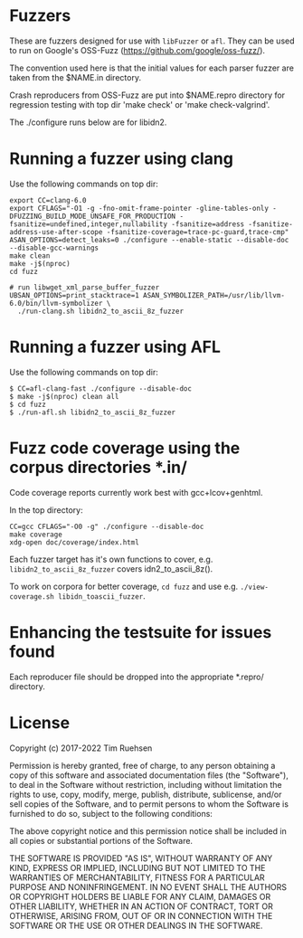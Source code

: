 # Fuzzers

These are fuzzers designed for use with `libFuzzer` or `afl`. They can
be used to run on Google's OSS-Fuzz (https://github.com/google/oss-fuzz/).

The convention used here is that the initial values for each parser fuzzer
are taken from the $NAME.in directory.

Crash reproducers from OSS-Fuzz are put into $NAME.repro directory for
regression testing with top dir 'make check' or 'make check-valgrind'.

The ./configure runs below are for libidn2.


# Running a fuzzer using clang

Use the following commands on top dir:
```
export CC=clang-6.0
export CFLAGS="-O1 -g -fno-omit-frame-pointer -gline-tables-only -DFUZZING_BUILD_MODE_UNSAFE_FOR_PRODUCTION -fsanitize=undefined,integer,nullability -fsanitize=address -fsanitize-address-use-after-scope -fsanitize-coverage=trace-pc-guard,trace-cmp"
ASAN_OPTIONS=detect_leaks=0 ./configure --enable-static --disable-doc --disable-gcc-warnings
make clean
make -j$(nproc)
cd fuzz

# run libwget_xml_parse_buffer_fuzzer
UBSAN_OPTIONS=print_stacktrace=1 ASAN_SYMBOLIZER_PATH=/usr/lib/llvm-6.0/bin/llvm-symbolizer \
  ./run-clang.sh libidn2_to_ascii_8z_fuzzer
```


# Running a fuzzer using AFL

Use the following commands on top dir:

```
$ CC=afl-clang-fast ./configure --disable-doc
$ make -j$(nproc) clean all
$ cd fuzz
$ ./run-afl.sh libidn2_to_ascii_8z_fuzzer
```

# Fuzz code coverage using the corpus directories *.in/

Code coverage reports currently work best with gcc+lcov+genhtml.

In the top directory:
```
CC=gcc CFLAGS="-O0 -g" ./configure --disable-doc
make coverage
xdg-open doc/coverage/index.html
```

Each fuzzer target has it's own functions to cover, e.g.
`libidn2_to_ascii_8z_fuzzer` covers idn2_to_ascii_8z().

To work on corpora for better coverage, `cd fuzz` and use e.g.
`./view-coverage.sh libidn_toascii_fuzzer`.


# Enhancing the testsuite for issues found

Each reproducer file should be dropped into the appropriate *.repro/
directory.

# License

Copyright (c) 2017-2022 Tim Ruehsen

Permission is hereby granted, free of charge, to any person obtaining a
copy of this software and associated documentation files (the "Software"),
to deal in the Software without restriction, including without limitation
the rights to use, copy, modify, merge, publish, distribute, sublicense,
and/or sell copies of the Software, and to permit persons to whom the
Software is furnished to do so, subject to the following conditions:

The above copyright notice and this permission notice shall be included in
all copies or substantial portions of the Software.

THE SOFTWARE IS PROVIDED "AS IS", WITHOUT WARRANTY OF ANY KIND, EXPRESS OR
IMPLIED, INCLUDING BUT NOT LIMITED TO THE WARRANTIES OF MERCHANTABILITY,
FITNESS FOR A PARTICULAR PURPOSE AND NONINFRINGEMENT. IN NO EVENT SHALL THE
AUTHORS OR COPYRIGHT HOLDERS BE LIABLE FOR ANY CLAIM, DAMAGES OR OTHER
LIABILITY, WHETHER IN AN ACTION OF CONTRACT, TORT OR OTHERWISE, ARISING
FROM, OUT OF OR IN CONNECTION WITH THE SOFTWARE OR THE USE OR OTHER
DEALINGS IN THE SOFTWARE.
